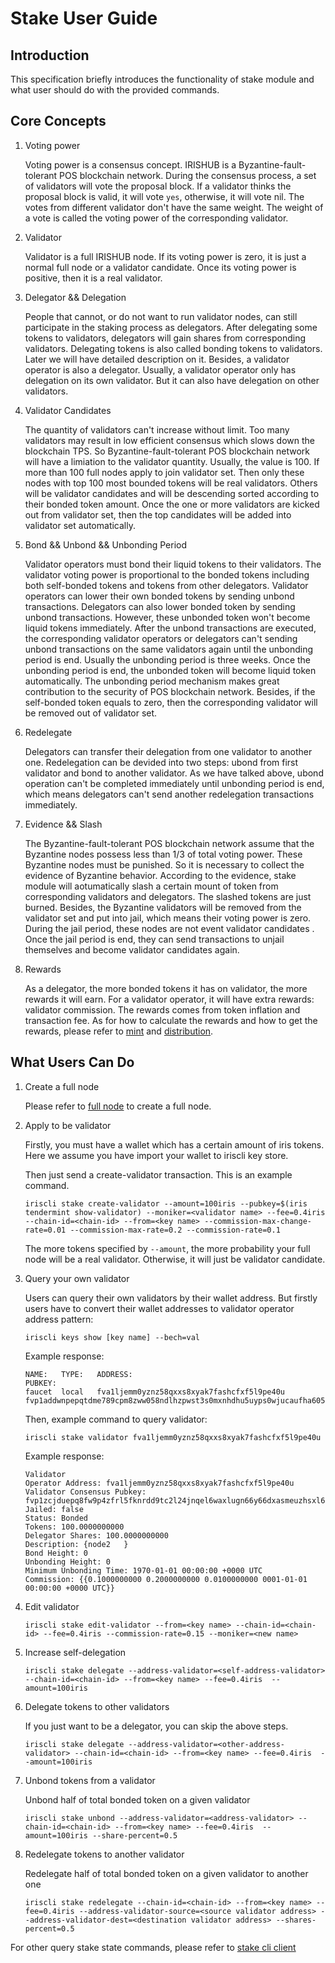 # Stake User Guide

## Introduction

This specification briefly introduces the functionality of stake module and what user should do with the provided commands.

## Core Concepts

1. Voting power

	Voting power is a consensus concept. IRISHUB is a Byzantine-fault-tolerant POS blockchain network. During the consensus process, a set of validators will vote the proposal block. If a validator thinks the proposal block is valid, it will vote `yes`, otherwise, it will vote nil. The votes from different validator don't have the same weight. The weight of a vote is called the voting power of the corresponding validator.
	
2. Validator

    Validator is a full IRISHUB node. If its voting power is zero, it is just a normal full node or a validator candidate. Once its voting power is positive, then it is a real validator.
     
3. Delegator && Delegation

	People that cannot, or do not want to run validator nodes, can still participate in the staking process as delegators. After delegating some tokens to validators, delegators will gain shares from corresponding validators. Delegating tokens is also called bonding tokens to validators. Later we will have detailed description on it. Besides, a validator operator is also a delegator. Usually, a validator operator only has delegation on its own validator. But it can also have delegation on other validators.
	
4. Validator Candidates
 
	The quantity of validators can't increase without limit. Too many validators may result in low efficient consensus which slows down the blockchain TPS. So Byzantine-fault-tolerant POS blockchain network will have a limiation to the validator quantity. Usually, the value is 100. If more than 100 full nodes apply to join validator set. Then only these nodes with top 100 most bounded tokens will be real validators. Others will be validator candidates and will be descending sorted according to their bonded token amount. Once the one or more validators are kicked out from validator set, then the top candidates will be added into validator set automatically.
	
5. Bond && Unbond && Unbonding Period

	Validator operators must bond their liquid tokens to their validators. The validator voting power is proportional to the bonded tokens including both self-bonded tokens and tokens from other delegators. Validator operators can lower their own bonded tokens by sending unbond transactions. Delegators can also lower bonded token by sending unbond transactions. However, these unbonded token won't become liquid tokens immediately. After the unbond transactions are executed, the corresponding validator operators or delegators can't sending unbond transactions on the same validators again until the unbonding period is end. Usually the unbonding period is three weeks. Once the unbonding period is end, the unbonded token will become liquid token automatically. The unbonding period mechanism makes great contribution to the security of POS blockchain network. Besides, if the self-bonded token equals to zero, then the corresponding validator will be removed out of validator set.
	 
6. Redelegate

	Delegators can transfer their delegation from one validator to another one. Redelegation can be devided into two steps: ubond from first validator and bond to another validator. As we have talked above, ubond operation can't be completed immediately until unbonding period is end, which means delegators can't send another redelegation transactions immediately.
	
7. Evidence && Slash

	The Byzantine-fault-tolerant POS blockchain network assume that the Byzantine nodes possess less than 1/3 of total voting power. These Byzantine nodes must be punished. So it is necessary to collect the evidence of Byzantine behavior. According to the evidence, stake module will aotumatically slash a certain mount of token from corresponding validators and delegators. The slashed tokens are just burned. Besides, the Byzantine validators will be removed from the validator set and put into jail, which means their voting power is zero. During the jail period, these nodes are not event validator candidates . Once the jail period is end, they can send transactions to unjail themselves and become validator candidates again.
	
8. Rewards

	As a delegator, the more bonded tokens it has on validator, the more rewards it will earn. For a validator operator, it will have extra rewards: validator commission. The rewards comes from token inflation and transaction fee. As for how to calculate the rewards and how to get the rewards, please refer to [mint](mint.md) and [distribution](distribution.md).
	
## What Users Can Do

1. Create a full node

	Please refer to [full node](../get-started/Full-Node.md) to create a full node.

2. Apply to be validator

	Firstly, you must have a wallet which has a certain amount of iris tokens. Here we assume you have import your wallet to iriscli key store. 

	Then just send a create-validator transaction. This is an example command.
	```
	iriscli stake create-validator --amount=100iris --pubkey=$(iris tendermint show-validator) --moniker=<validator name> --fee=0.4iris --chain-id=<chain-id> --from=<key name> --commission-max-change-rate=0.01 --commission-max-rate=0.2 --commission-rate=0.1
	```
	The more tokens specified by `--amount`, the more probability your full node will be a real validator. Otherwise, it will just be validator candidate.

3. Query your own validator
	
	Users can query their own validators by their wallet address. But firstly users have to convert their wallet addresses to validator operator address pattern:
	```
	iriscli keys show [key name] --bech=val
	```
	Example response:
	```
	NAME:   TYPE:   ADDRESS:                                      PUBKEY:
	faucet  local   fva1ljemm0yznz58qxxs8xyak7fashcfxf5l9pe40u    fvp1addwnpepqtdme789cpm8zww058ndlhzpwst3s0mxnhdhu5uyps0wjucaufha605ek3w
	```
	Then, example command to query validator:
	```
	iriscli stake validator fva1ljemm0yznz58qxxs8xyak7fashcfxf5l9pe40u
	```
	Example response:
	```text
    Validator 
    Operator Address: fva1ljemm0yznz58qxxs8xyak7fashcfxf5l9pe40u
    Validator Consensus Pubkey: fvp1zcjduepq8fw9p4zfrl5fknrdd9tc2l24jnqel6waxlugn66y66dxasmeuzhsxl6m5e
    Jailed: false
    Status: Bonded
    Tokens: 100.0000000000
    Delegator Shares: 100.0000000000
    Description: {node2   }
    Bond Height: 0
    Unbonding Height: 0
    Minimum Unbonding Time: 1970-01-01 00:00:00 +0000 UTC
    Commission: {{0.1000000000 0.2000000000 0.0100000000 0001-01-01 00:00:00 +0000 UTC}}
    ```
	
4. Edit validator

	```
	iriscli stake edit-validator --from=<key name> --chain-id=<chain-id> --fee=0.4iris --commission-rate=0.15 --moniker=<new name>
	```
	
5. Increase self-delegation

	```
	iriscli stake delegate --address-validator=<self-address-validator> --chain-id=<chain-id> --from=<key name> --fee=0.4iris  --amount=100iris 
	```

6. Delegate tokens to other validators

	If you just want to be a delegator, you can skip the above steps.
	```
	iriscli stake delegate --address-validator=<other-address-validator> --chain-id=<chain-id> --from=<key name> --fee=0.4iris  --amount=100iris 
	```

7. Unbond tokens from a validator

	Unbond half of total bonded token on a given validator
	```
	iriscli stake unbond --address-validator=<address-validator> --chain-id=<chain-id> --from=<key name> --fee=0.4iris  --amount=100iris --share-percent=0.5
	```

8. Redelegate tokens to another validator

	Redelegate half of total bonded token on a given validator to another one
	```
	iriscli stake redelegate --chain-id=<chain-id> --from=<key name> --fee=0.4iris --address-validator-source=<source validator address> --address-validator-dest=<destination validator address> --shares-percent=0.5
	```

For other query stake state commands, please refer to [stake cli client](../cli-client/stake/README.md)
